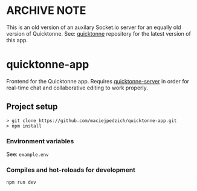 # ARCHIVE NOTE

This is an old version of an auxilary Socket.io server for an equally old version of Quicktonne. See: [quicktonne](https://github.com/maciejpedzich/quicktonne) repository for the latest version of this app.

# quicktonne-app

Frontend for the Quicktonne app. Requires [quicktonne-server](https://github.com/maciejpedzich/quicktonne-server) in order for real-time chat and collaborative editing to work properly.

## Project setup

```
> git clone https://github.com/maciejpedzich/quicktonne-app.git
> npm install
```

### Environment variables

See: `example.env`

### Compiles and hot-reloads for development

```
npm run dev
```
